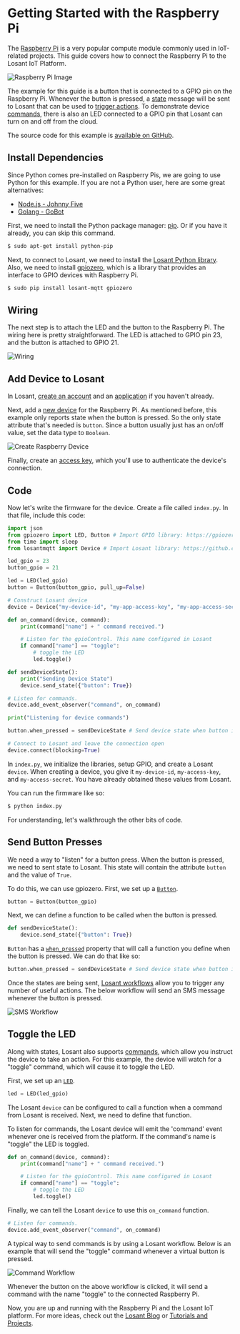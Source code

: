 # Getting Started with the Raspberry Pi

The <a href="https://www.raspberrypi.org/" target="\_blank">Raspberry Pi</a> is a very popular compute module commonly used in IoT-related projects. This guide covers how to connect the Raspberry Pi to the Losant IoT Platform.

![Raspberry Pi Image](/images/getting-started/boards/raspberry-pi.jpg "Raspberry Pi Image")

The example for this guide is a button that is connected to a GPIO pin on the Raspberry Pi. Whenever the button is pressed, a [state](/devices/state/) message will be sent to Losant that can be used to [trigger actions](/workflows/overview/). To demonstrate device [commands](/devices/commands/), there is also an LED connected to a GPIO pin that Losant can turn on and off from the cloud.

The source code for this example is <a href="https://github.com/Losant/example-raspberry-pi-python" target="\_blank">available on GitHub</a>.

## Install Dependencies

Since Python comes pre-installed on Raspberry Pis, we are going to use Python for this example. If you are not a Python user, here are some great alternatives:  

* <a href="http://johnny-five.io/" target="\_blank">Node.js - Johnny Five</a>  
* <a href="https://gobot.io/" target="\_blank">Golang - GoBot</a>

First, we need to install the Python package manager: [pip](https://pip.pypa.io/en/stable/). Or if you have it already, you can skip this command.

```sh
$ sudo apt-get install python-pip
```

Next, to connect to Losant, we need to install the [Losant Python library](https://github.com/Losant/losant-mqtt-python). Also, we need to install [gpiozero](http://gpiozero.readthedocs.io/en/stable/installing.html), which is a library that provides an interface to GPIO devices with Raspberry Pi.

```sh
$ sudo pip install losant-mqtt gpiozero
```

## Wiring

The next step is to attach the LED and the button to the Raspberry Pi. The wiring here is pretty straightforward. The LED is attached to GPIO pin 23, and the button is attached to GPIO 21.

![Wiring](/images/getting-started/boards/raspberry-wiring.jpg "Wiring")

## Add Device to Losant

In Losant, <a href="https://accounts.losant.com/create-account" target="\_blank">create an account</a> and an [application](/applications/overview/) if you haven't already.

Next, add a [new device](/devices/overview/) for the Raspberry Pi. As mentioned before, this example only reports state when the button is pressed. So the only state attribute that's needed is `button`. Since a button usually just has an on/off value, set the data type to `Boolean`.

![Create Raspberry Device](/images/getting-started/boards/create-raspberry-pi-device.png "Create Raspberry Device")

Finally, create an [access key](/applications/access-keys/), which you'll use to authenticate the device's connection.

## Code

Now let's write the firmware for the device. Create a file called `index.py`. In that file, include this code:

```python
import json
from gpiozero import LED, Button # Import GPIO library: https://gpiozero.readthedocs.io/en/stable/
from time import sleep
from losantmqtt import Device # Import Losant library: https://github.com/Losant/losant-mqtt-python

led_gpio = 23
button_gpio = 21

led = LED(led_gpio)
button = Button(button_gpio, pull_up=False)

# Construct Losant device
device = Device("my-device-id", "my-app-access-key", "my-app-access-secret")

def on_command(device, command):
    print(command["name"] + " command received.")

    # Listen for the gpioControl. This name configured in Losant
    if command["name"] == "toggle":
        # toggle the LED
        led.toggle()

def sendDeviceState():
    print("Sending Device State")
    device.send_state({"button": True})

# Listen for commands.
device.add_event_observer("command", on_command)

print("Listening for device commands")

button.when_pressed = sendDeviceState # Send device state when button is pressed

# Connect to Losant and leave the connection open
device.connect(blocking=True)
```

In `index.py`, we initialize the libraries, setup GPIO, and create a Losant `device`. When creating a device, you give it `my-device-id`, `my-access-key`, and `my-access-secret`. You have already obtained these values from Losant.

You can run the firmware like so:

```sh
$ python index.py
```

For understanding, let's walkthrough the other bits of code.

## Send Button Presses

We need a way to "listen" for a button press. When the button is pressed, we need to sent state to Losant. This state will contain the attribute `button` and the value of `True`.

To do this, we can use gpiozero. First, we set up a [`Button`](http://gpiozero.readthedocs.io/en/stable/api_input.html#button).

```python
button = Button(button_gpio)
```

Next, we can define a function to be called when the button is pressed.

```python
def sendDeviceState():
    device.send_state({"button": True})
```

`Button` has a [`when_pressed`](http://gpiozero.readthedocs.io/en/stable/api_input.html#gpiozero.Button.wait_for_press) property that will call a function you define when the button is pressed. We can do that like so:

```python
button.when_pressed = sendDeviceState # Send device state when button is pressed
```

Once the states are being sent, [Losant workflows](/workflows/overview/) allow you to trigger any number of useful actions. The below workflow will send an SMS message whenever the button is pressed.

![SMS Workflow](/images/getting-started/boards/raspberry-sms-workflow.png "SMS Workflow")

## Toggle the LED

Along with states, Losant also supports [commands](/devices/commands/), which allow you instruct the device to take an action. For this example, the device will watch for a "toggle" command, which will cause it to toggle the LED.

First, we set up an [`LED`](http://gpiozero.readthedocs.io/en/stable/api_output.html#led).

```python
led = LED(led_gpio)
```

The Losant `device` can be configured to call a function when a command from Losant is received. Next, we need to define that function.

To listen for commands, the Losant device will emit the 'command' event whenever one is received from the platform. If the command's name is "toggle" the LED is toggled.

```python
def on_command(device, command):
    print(command["name"] + " command received.")

    # Listen for the gpioControl. This name configured in Losant
    if command["name"] == "toggle":
        # toggle the LED
        led.toggle()
```

Finally, we can tell the Losant `device` to use this `on_command` function.

```python
# Listen for commands.
device.add_event_observer("command", on_command)
```

A typical way to send commands is by using a Losant workflow. Below is an example that will send the "toggle" command whenever a virtual button is pressed.

![Command Workflow](/images/getting-started/boards/raspberry-commands.png "Command Workflow")

Whenever the button on the above workflow is clicked, it will send a command with the name "toggle" to the connected Raspberry Pi.

Now, you are up and running with the Raspberry Pi and the Losant IoT platform. For more ideas, check out the [Losant Blog](https://www.losant.com/blog) or [Tutorials and Projects](/getting-started/tutorials/).